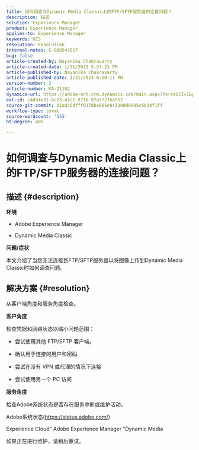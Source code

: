 ```yaml
---
title: 如何调查与Dynamic Media Classic上的FTP/SFTP服务器的连接问题？
description: 描述
solution: Experience Manager
product: Experience Manager
applies-to: Experience Manager
keywords: KCS
resolution: Resolution
internal-notes: E-000543517
bug: false
article-created-by: Nayanika Chakravarty
article-created-date: 1/31/2023 5:57:23 PM
article-published-by: Nayanika Chakravarty
article-published-date: 1/31/2023 6:20:11 PM
version-number: 2
article-number: KA-21182
dynamics-url: https://adobe-ent.crm.dynamics.com/main.aspx?forceUCI=1&pagetype=entityrecord&etn=knowledgearticle&id=b8a6a1b1-90a1-ed11-aad1-6045bd0063aa
exl-id: c4d94e31-bc23-41c1-971b-97a37276a552
source-git-commit: 01adc5dfff0378ba865e84339dd0985c6b34f1ff
workflow-type: tm+mt
source-wordcount: '155'
ht-degree: 48%

---
```


# 如何调查与Dynamic Media Classic上的FTP/SFTP服务器的连接问题？

## 描述 {#description}


<b>环境</b>

- Adobe Experience Manager

- Dynamic Media Classic

<b>问题/症状</b>

本文介绍了当您无法连接到FTP/SFTP服务器以将图像上传到Dynamic Media Classic时如何调查问题。


## 解决方案 {#resolution}


从客户端角度和服务角度检查。

<b>客户角度</b>

检查凭据和网络状态以缩小问题范围：

- 尝试使用其他 FTP/SFTP 客户端。

- 确认用于连接的用户和密码

- 尝试在没有 VPN 或代理的情况下连接

- 尝试使用另一个 PC 访问

<b>服务角度</b>

检查Adobe系统状态是否存在服务中断或维护活动。

Adobe系统状态(https://status.adobe.com/)

Experience Cloud“ Adobe Experience Manager ”Dynamic Media

如果正在进行维护，请稍后重试。
